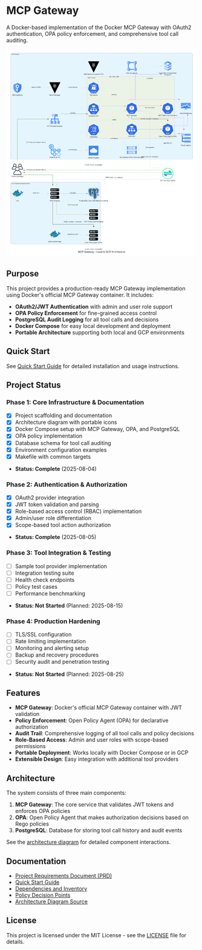 # MCP Gateway

A Docker-based implementation of the Docker MCP Gateway with OAuth2 authentication, OPA policy enforcement, and comprehensive tool call auditing.

![Architecture Diagram](docs/diagrams/mcp_gateway_architecture.png)

## Purpose

This project provides a production-ready MCP Gateway implementation using Docker's official MCP Gateway container. It includes:

- **OAuth2/JWT Authentication** with admin and user role support
- **OPA Policy Enforcement** for fine-grained access control
- **PostgreSQL Audit Logging** for all tool calls and decisions
- **Docker Compose** for easy local development and deployment
- **Portable Architecture** supporting both local and GCP environments

## Quick Start

See [Quick Start Guide](docs/QUICKSTART.md) for detailed installation and usage instructions.

## Project Status

### Phase 1: Core Infrastructure & Documentation
- [x] Project scaffolding and documentation
- [x] Architecture diagram with portable icons
- [x] Docker Compose setup with MCP Gateway, OPA, and PostgreSQL
- [x] OPA policy implementation
- [x] Database schema for tool call auditing
- [x] Environment configuration examples
- [x] Makefile with common targets
- **Status: Complete** (2025-08-04)

### Phase 2: Authentication & Authorization
- [x] OAuth2 provider integration
- [x] JWT token validation and parsing
- [x] Role-based access control (RBAC) implementation
- [x] Admin/user role differentiation
- [x] Scope-based tool action authorization
- **Status: Complete** (2025-08-05)

### Phase 3: Tool Integration & Testing
- [ ] Sample tool provider implementation
- [ ] Integration testing suite
- [ ] Health check endpoints
- [ ] Policy test cases
- [ ] Performance benchmarking
- **Status: Not Started** (Planned: 2025-08-15)

### Phase 4: Production Hardening
- [ ] TLS/SSL configuration
- [ ] Rate limiting implementation
- [ ] Monitoring and alerting setup
- [ ] Backup and recovery procedures
- [ ] Security audit and penetration testing
- **Status: Not Started** (Planned: 2025-08-25)

## Features

- **MCP Gateway**: Docker's official MCP Gateway container with JWT validation
- **Policy Enforcement**: Open Policy Agent (OPA) for declarative authorization
- **Audit Trail**: Comprehensive logging of all tool calls and policy decisions
- **Role-Based Access**: Admin and user roles with scope-based permissions
- **Portable Deployment**: Works locally with Docker Compose or in GCP
- **Extensible Design**: Easy integration with additional tool providers

## Architecture

The system consists of three main components:

1. **MCP Gateway**: The core service that validates JWT tokens and enforces OPA policies
2. **OPA**: Open Policy Agent that makes authorization decisions based on Rego policies
3. **PostgreSQL**: Database for storing tool call history and audit events

See the [architecture diagram](docs/diagrams/mcp_gateway_architecture.png) for detailed component interactions.

## Documentation

- [Project Requirements Document (PRD)](docs/PRD.md)
- [Quick Start Guide](docs/QUICKSTART.md)
- [Dependencies and Inventory](docs/dependencies-and-inventory.md)
- [Policy Decision Points](docs/PDP.md)
- [Architecture Diagram Source](docs/diagrams/mcp_gateway_architecture.py)

## License

This project is licensed under the MIT License - see the [LICENSE](LICENSE) file for details.
